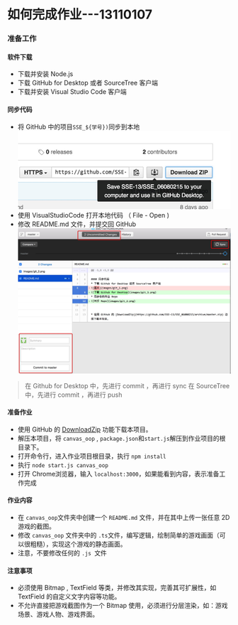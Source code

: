# 如何完成作业---13110107

### 准备工作


#### 软件下载
* 下载并安装 Node.js
* 下载 GitHub for Desktop 或者 SourceTree 客户端
* 下载并安装 Visual Studio Code 客户端

#### 同步代码
* 将 GitHub 中的项目```SSE_${学号})```同步到本地
![将 GitHub 中的代码同步到本地](images/git_1.png)
* 使用 VisualStudioCode 打开本地代码 （ File - Open )
* 修改 README.md 文件，并提交回 GitHub
![修改 README.md 文件，并提交回 GitHub](images/git_2.png)

> 在 Github for Desktop 中，先进行 commit ，再进行 sync
> 在 SourceTree 中，先进行 commit ，再进行 push

#### 准备作业
* 使用 GitHub 的 [DownloadZip](https://github.com/SSE-13/SSE_06080215/archive/master.zip) 功能下载本项目。
* 解压本项目，将 ``` canvas_oop ``` , ```package.json```和```start.js```解压到作业项目的根目录下。
* 打开命令行，进入作业项目根目录，执行 ``` npm install ```
* 执行 ``` node start.js canvas_oop ```
* 打开 Chrome浏览器，输入 ```localhost:3000```，如果能看到内容，表示准备工作完成

#### 作业内容
* 在 ```canvas_oop```文件夹中创建一个 ```README.md``` 文件，并在其中上传一张任意 2D 游戏的截图。
* 修改 ```canvas_oop``` 文件夹中的 ```.ts```文件，编写逻辑，绘制简单的游戏画面（可以很粗糙），实现这个游戏的静态画面。
* 注意，不要修改任何的 ```.js ```文件

#### 注意事项
* 必须使用 Bitmap , TextField 等类，并修改其实现，完善其可扩展性，如 TextField 的自定义文字内容等功能。
* 不允许直接把游戏截图作为一个 Bitmap 使用，必须进行分层渲染，如：游戏场景、游戏人物、游戏界面。
